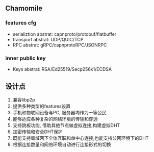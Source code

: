 ## Chamomile

### features cfg
- serializtion abstrat: capnproto/protobuf/flatbuffer
- transport abstrat: UDP/QUIC/TCP
- RPC abstrat: gRPC/capnprotoRPC/JSONRPC

### inner public key
- Keys abstrat: RSA/Ed25519/Secp256k1/ECDSA

## 设计点
1. 兼容libp2p
2. 提供多种类型的features设置
3. 手机和物联网设备与PC, 服务器均作为一等公民
4. 能够适应各种复杂的网络环境的传输和穿透
6. 支持跳板功能, 借助其他节点做虚拟连接,构建虚拟DHT
7. 加密传输和安全DHT保护
8. 既能支持局域网下全体互联和单中心连接,也能支持公网环境下的DHT
9. 根据连接数量和网络环境自动进行连接形式的切换

